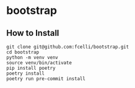 # bootstrap

## How to Install
```
git clone git@github.com:fcelli/bootstrap.git
cd bootstrap
python -m venv venv
source venv/bin/activate
pip install poetry
poetry install
poetry run pre-commit install
```
